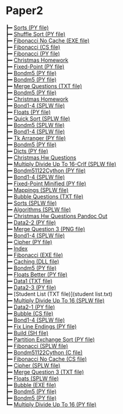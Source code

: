 # Paper2

┣━ [Sorts (PY file)](colliert_sorts.py)  
┣━ [Shuffle Sort (PY file)](shuffle_sort.py)  
┣━ [Fibonacci No Cache (EXE file)](fibonacci_no_cache.exe)  
┣━ [Fibonacci (CS file)](fibonacci.cs)  
┣━ [Fibonacci (PY file)](fibonacci.py)  
┣━ [Christmas Homework](colliert_christmas_homework.html)  
┣━ [Fixed-Point (PY file)](colliert_fixed-point.py)  
┣━ [Bondm5 (PY file)](colliert_bondm5.1.1-1_v2.py)  
┣━ [Bondm5 (PY file)](colliert_bondm5.1.3-1.py)  
┣━ [Merge Questions (TXT file)](colliert_merge_questions.txt)  
┣━ [Bondm5 (PY file)](colliert_bondm5.1.1-2.py)  
┣━ [Christmas Homework](colliert_christmas_homework.md)  
┣━ [Bond1-4 (SPLW file)](colliert_bond1-4.1.2-2.splw)  
┣━ [Floats (PY file)](colliert_floats.py)  
┣━ [Quick Sort (SPLW file)](colliert_quick_sort.splw)  
┣━ [Bondm5 (SPLW file)](colliert_bondm5.1.1-2.splw)  
┣━ [Bond1-4 (SPLW file)](colliert_bond1-4.1.2-5.splw)  
┣━ [Tk Arranger (PY file)](tk_arranger.py)  
┣━ [Bondm5 (PY file)](colliert_bondm5.1.5-1.py)  
┣━ [Dicts (PY file)](colliert_dicts.py)  
┣━ [Christmas Hw Questions](colliert_christmas_hw_questions.md)  
┣━ [Multiply Divide Up To 16-Crlf (SPLW file)](colliert_multiply_divide_up_to_16-crlf.splw)  
┣━ [Bondm51122Cython (PY file)](bondm51122cython.py)  
┣━ [Bond1-4 (SPLW file)](colliert_bond1-4.1.2-1.splw)  
┣━ [Fixed-Point Minified (PY file)](colliert_fixed-point_minified.py)  
┣━ [Mappings (SPLW file)](colliert_mappings.splw)  
┣━ [Bubble Questions (TXT file)](colliert_bubble_questions.txt)  
┣━ [Sorts (SPLW file)](colliert_sorts.splw)  
┣━ [Algorithms (SPLW file)](colliert_algorithms.splw)  
┣━ [Christmas Hw Questions Pandoc Out](colliert_christmas_hw_questions_pandoc_out.html)  
┣━ [Data2-2 (PY file)](colliert_data2-2.py)  
┣━ [Merge Question 3 (PNG file)](colliert_merge_question_3.png)  
┣━ [Bond1-4 (SPLW file)](colliert_bond1-4.1.2-4.splw)  
┣━ [Cipher (PY file)](colliert_cipher.py)  
┣━ [Index](index.md)  
┣━ [Fibonacci (EXE file)](fibonacci.exe)  
┣━ [Caching (DLL file)](Caching.dll)  
┣━ [Bondm5 (PY file)](colliert_bondm5.1.5-2.py)  
┣━ [Floats Better (PY file)](colliert_floats_better.py)  
┣━ [Data1 (TXT file)](colliert_data1.txt)  
┣━ [Data2-3 (PY file)](colliert_data2-3.py)  
┣━ [Student List (TXT file)](student list.txt)  
┣━ [Multiply Divide Up To 16 (SPLW file)](colliert_multiply_divide_up_to_16.splw)  
┣━ [Data2-1 (PY file)](colliert_data2-1.py)  
┣━ [Bubble (CS file)](bubble.cs)  
┣━ [Bond1-4 (SPLW file)](colliert_bond1-4.1.2-3.splw)  
┣━ [Fix Line Endings (PY file)](fix_line_endings.py)  
┣━ [Build (SH file)](build.sh)  
┣━ [Partition Exchange Sort (PY file)](colliert_partition_exchange_sort.py)  
┣━ [Fibonacci (SPLW file)](fibonacci.splw)  
┣━ [Bondm51122Cython (C file)](bondm51122cython.c)  
┣━ [Fibonacci No Cache (CS file)](fibonacci_no_cache.cs)  
┣━ [Cipher (SPLW file)](colliert_cipher.splw)  
┣━ [Merge Question 3 (TXT file)](colliert_merge_question_3.txt)  
┣━ [Floats (SPLW file)](colliert_floats.splw)  
┣━ [Bubble (EXE file)](bubble.exe)  
┣━ [Bondm5 (PY file)](colliert_bondm5.1.1-1.py)  
┣━ [Bondm5 (PY file)](colliert_bondm5.1.1-2_v2.py)  
┗━ [Multiply Divide Up To 16 (PY file)](colliert_multiply_divide_up_to_16.py)